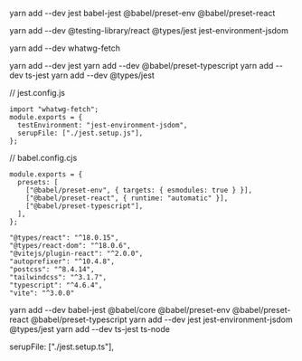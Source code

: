 yarn add --dev jest babel-jest @babel/preset-env @babel/preset-react

yarn add --dev @testing-library/react @types/jest jest-environment-jsdom

yarn add --dev whatwg-fetch

yarn add --dev jest
yarn add --dev @babel/preset-typescript
yarn add --dev ts-jest
yarn add --dev @types/jest

// jest.config.js

```
import "whatwg-fetch";
module.exports = {
  testEnvironment: "jest-environment-jsdom",
  serupFile: ["./jest.setup.js"],
};

```

// babel.config.cjs

```
module.exports = {
  presets: [
    ["@babel/preset-env", { targets: { esmodules: true } }],
    ["@babel/preset-react", { runtime: "automatic" }],
    ["@babel/preset-typescript"],
  ],
};
```

    "@types/react": "^18.0.15",
    "@types/react-dom": "^18.0.6",
    "@vitejs/plugin-react": "^2.0.0",
    "autoprefixer": "^10.4.8",
    "postcss": "^8.4.14",
    "tailwindcss": "^3.1.7",
    "typescript": "^4.6.4",
    "vite": "^3.0.0"

yarn add --dev babel-jest @babel/core @babel/preset-env @babel/preset-react @babel/preset-typescript
yarn add --dev jest jest-environment-jsdom @types/jest
yarn add --dev ts-jest ts-node

serupFile: ["./jest.setup.ts"],
